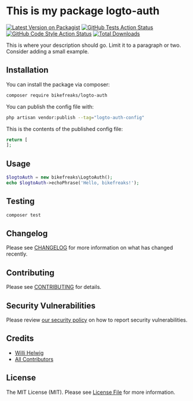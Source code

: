# This is my package logto-auth

[![Latest Version on Packagist](https://img.shields.io/packagist/v/bikefreaks/logto-auth.svg?style=flat-square)](https://packagist.org/packages/bikefreaks/logto-auth)
[![GitHub Tests Action Status](https://img.shields.io/github/actions/workflow/status/bikefreaks/logto-auth/run-tests.yml?branch=main&label=tests&style=flat-square)](https://github.com/bikefreaks/logto-auth/actions?query=workflow%3Arun-tests+branch%3Amain)
[![GitHub Code Style Action Status](https://img.shields.io/github/actions/workflow/status/bikefreaks/logto-auth/fix-php-code-style-issues.yml?branch=main&label=code%20style&style=flat-square)](https://github.com/bikefreaks/logto-auth/actions?query=workflow%3A"Fix+PHP+code+style+issues"+branch%3Amain)
[![Total Downloads](https://img.shields.io/packagist/dt/bikefreaks/logto-auth.svg?style=flat-square)](https://packagist.org/packages/bikefreaks/logto-auth)

This is where your description should go. Limit it to a paragraph or two. Consider adding a small example.

## Installation

You can install the package via composer:

```bash
composer require bikefreaks/logto-auth
```
You can publish the config file with:

```bash
php artisan vendor:publish --tag="logto-auth-config"
```

This is the contents of the published config file:

```php
return [
];
```
## Usage

```php
$logtoAuth = new bikefreaks\LogtoAuth();
echo $logtoAuth->echoPhrase('Hello, bikefreaks!');
```

## Testing

```bash
composer test
```

## Changelog

Please see [CHANGELOG](CHANGELOG.md) for more information on what has changed recently.

## Contributing

Please see [CONTRIBUTING](CONTRIBUTING.md) for details.

## Security Vulnerabilities

Please review [our security policy](../../security/policy) on how to report security vulnerabilities.

## Credits

- [Willi Helwig](https://github.com/aldrahastur)
- [All Contributors](../../contributors)

## License

The MIT License (MIT). Please see [License File](LICENSE.md) for more information.
